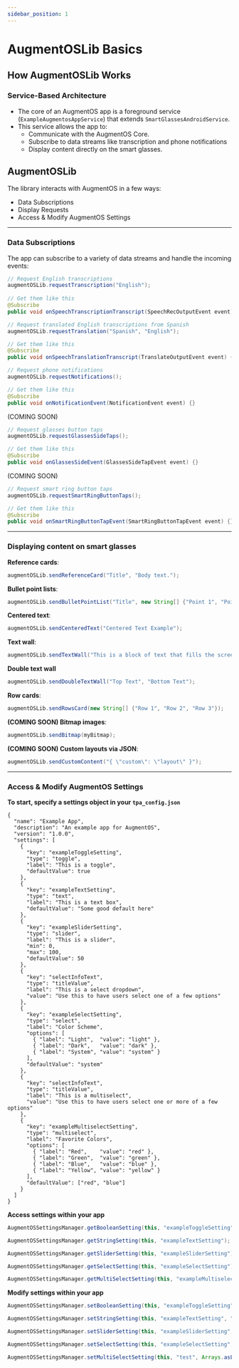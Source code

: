```yaml
---
sidebar_position: 1
---
```


# AugmentOSLib Basics

## **How AugmentOSLib Works**

### **Service-Based Architecture**
- The core of an AugmentOS app is a foreground service (`ExampleAugmentosAppService`) that extends `SmartGlassesAndroidService`.
- This service allows the app to:
  - Communicate with the AugmentOS Core.
  - Subscribe to data streams like transcription and phone notifications
  - Display content directly on the smart glasses.

## **AugmentOSLib**

The library interacts with AugmentOS in a few ways:
- Data Subscriptions
- Display Requests
- Access & Modify AugmentOS Settings

---

### **Data Subscriptions**

The app can subscribe to a variety of data streams and handle the incoming events:

```java
// Request English transcriptions 
augmentOSLib.requestTranscription("English");
    
// Get them like this
@Subscribe
public void onSpeechTranscriptionTranscript(SpeechRecOutputEvent event) {}
```

```java
// Request translated English transcriptions from Spanish
augmentOSLib.requestTranslation("Spanish", "English");

// Get them like this
@Subscribe
public void onSpeechTranslationTranscript(TranslateOutputEvent event) {}
```

```java
// Request phone notifications
augmentOSLib.requestNotifications();

// Get them like this
@Subscribe
public void onNotificationEvent(NotificationEvent event) {}
```

(COMING SOON)
```java
// Request glasses button taps
augmentOSLib.requestGlassesSideTaps();

// Get them like this
@Subscribe
public void onGlassesSideEvent(GlassesSideTapEvent event) {}
```

(COMING SOON)
```java
// Request smart ring button taps
augmentOSLib.requestSmartRingButtonTaps();

// Get them like this
@Subscribe
public void onSmartRingButtonTapEvent(SmartRingButtonTapEvent event) {}
```
--- 

### Displaying content on smart glasses
      
**Reference cards**:
```java
augmentOSLib.sendReferenceCard("Title", "Body text.");
```
**Bullet point lists**:
  ```java
  augmentOSLib.sendBulletPointList("Title", new String[] {"Point 1", "Point 2"});
  ```
**Centered text**:
  ```java
  augmentOSLib.sendCenteredText("Centered Text Example");
  ```
**Text wall**:
  ```java
  augmentOSLib.sendTextWall("This is a block of text that fills the screen.");
  ```
**Double text wall**
```java
augmentOSLib.sendDoubleTextWall("Top Text", "Bottom Text");
```
**Row cards**:
```java
augmentOSLib.sendRowsCard(new String[] {"Row 1", "Row 2", "Row 3"});
```
**(COMING SOON) Bitmap images**:
```java
augmentOSLib.sendBitmap(myBitmap);
```
**(COMING SOON) Custom layouts via JSON**:
```java
augmentOSLib.sendCustomContent("{ \"custom\": \"layout\" }");
```

---

### Access & Modify AugmentOS Settings

**To start, specify a settings object in your `tpa_config.json`**

```
{
  "name": "Example App",
  "description": "An example app for AugmentOS",
  "version": "1.0.0",
  "settings": [
    {
      "key": "exampleToggleSetting",
      "type": "toggle",
      "label": "This is a toggle",
      "defaultValue": true
    },
    {
      "key": "exampleTextSetting",
      "type": "text",
      "label": "This is a text box",
      "defaultValue": "Some good default here"
    },
    {
      "key": "exampleSliderSetting",
      "type": "slider",
      "label": "This is a slider",
      "min": 0,
      "max": 100,
      "defaultValue": 50
    },
    {
      "key": "selectInfoText",
      "type": "titleValue",
      "label": "This is a select dropdown",
      "value": "Use this to have users select one of a few options"
    },
    {
      "key": "exampleSelectSetting",
      "type": "select",
      "label": "Color Scheme",
      "options": [
        { "label": "Light",  "value": "light" },
        { "label": "Dark",   "value": "dark" },
        { "label": "System", "value": "system" }
      ],
      "defaultValue": "system"
    },
    {
      "key": "selectInfoText",
      "type": "titleValue",
      "label": "This is a multiselect",
      "value": "Use this to have users select one or more of a few options"
    },
    {
      "key": "exampleMultiselectSetting",
      "type": "multiselect",
      "label": "Favorite Colors",
      "options": [
        { "label": "Red",    "value": "red" },
        { "label": "Green",  "value": "green" },
        { "label": "Blue",   "value": "blue" },
        { "label": "Yellow", "value": "yellow" }
      ],
      "defaultValue": ["red", "blue"]
    }
  ]
}
```

**Access settings within your app**
```java
AugmentOSSettingsManager.getBooleanSetting(this, "exampleToggleSetting");

AugmentOSSettingsManager.getStringSetting(this, "exampleTextSetting");

AugmentOSSettingsManager.getSliderSetting(this, "exampleSliderSetting");

AugmentOSSettingsManager.getSelectSetting(this, "exampleSelectSetting");

AugmentOSSettingsManager.getMultiSelectSetting(this, "exampleMultiselectSetting");
```

**Modify settings within your app**
```java
AugmentOSSettingsManager.setBooleanSetting(this, "exampleToggleSetting", true);

AugmentOSSettingsManager.setStringSetting(this, "exampleTextSetting", "New value!");

AugmentOSSettingsManager.setSliderSetting(this, "exampleSliderSetting", 42);

AugmentOSSettingsManager.setSelectSetting(this, "exampleSelectSetting", "dark");

AugmentOSSettingsManager.setMultiSelectSetting(this, "test", Arrays.asList("blue", "red"));
```
